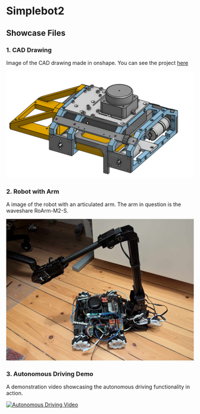 # Simplebot2

## Showcase Files

### 1. CAD Drawing
Image of the CAD drawing made in onshape. You can see the project [here](https://cad.onshape.com/documents/58d69eaf54d5097cb2ee2932/w/94ca09f7b1264f3339bd84c4/e/7cb0b81673ac10f236b6e9ed?renderMode=0&uiState=67c86245d6e5c919753ec178)

![CAD Drawing](show_case/CAD_drawing.png)


### 2. Robot with Arm
A image of the robot with an articulated arm. The arm in question is the waveshare RoArm-M2-S.

![Robot with Arm](show_case/with_arm.jpg)


### 3. Autonomous Driving Demo
A demonstration video showcasing the autonomous driving functionality in action.

[![Autonomous Driving Video](show_case/autonomous_driving.gif)](show_case/autonomous_driving.gif)
